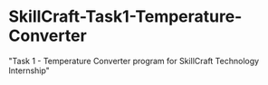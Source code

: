 # SkillCraft-Task1-Temperature-Converter
"Task 1 - Temperature Converter program for SkillCraft Technology Internship"
